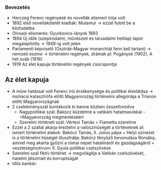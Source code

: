 ### Bevezetés

- Herczeg Ferenc regényéek és novellák elismert írója volt
- 1892 első novellakötetét kiadták: Mutamur -> ezzel futott be a köztudatba
- Olvsaói elismerés: Gyurkovics-lányok 1893
- 1894 Új idők (szépirodalmi, művészeti és társadalmi hetilap) lapot megalapította -> 1949-ig volt jelen
- Parlamenti képviselő (Osztrák-Magyar monarchiát fenn kell tartani) -> nemzeti eszme -> történelmi regények, drámák pl: Pogányok (1902), A hét sváb (1916)
- 1919 Az élet kapuja történelmi regények csúcspontja

## Az élet kapuja

- A műre hatással volt Ferenc írói érzékenysége és politikai éleslátása -> mohácsi katasztrófa előtti Magyarország történelmi allegóriája a Trianon előtti Magyarországnak
- 2 cselekményszál bontakozik ki benne közben összefonódva
	- Nagypolitikai szál: Bakócz küzdelme a vatikáni hatalmasokkal ->Magyarország megmentéséért
	- Szerelmi történeti szál: Vértesi Tamás + Fiametta szerelme
- Ezzel a 2 szállal akarja éreztetni a valószínűségét a történetnek pl: ismert történelmi alakok: Bakócz Tamás, II. Julius pápa + Helyi színezet is a történelmi hűséget illusztrálja: Bakócz fényűző bevonulása Rómába, amivel meg akarta győzni a római népet hatalmáról és gazdagságáról + veszteségmotívum: II. Gyula politikai cselszövése
- Szerelmi szál fiktív történet -> megvilágítja a Vatikán cselszövését, hatalmi játszmáit és korruptságát
- Idős bankár: 